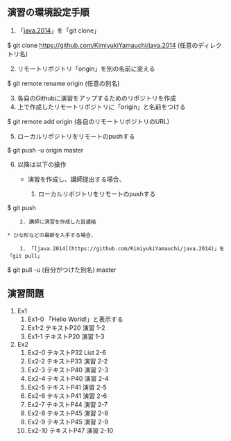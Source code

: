 ## 演習の環境設定手順

1. 「[java.2014](https://github.com/KimiyukiYamauchi/java.2014)」を「git clone」

$ git clone https://github.com/KimiyukiYamauchi/java.2014 (任意のディレクトリ名)

2. リモートリポジトリ「origin」を別の名前に変える

$ git remote rename origin  (任意の別名)

3. 各自のGithubに演習をアップするためのリポジトリを作成
4. 上で作成したリモートリポジトリに「origin」と名前をつける

$ git remote add origin  (各自のリモートリポジトリのURL)

5. ローカルリポジトリをリモートのpushする

$ git push -u origin master

6. 以降は以下の操作

	* 演習を作成し、講師提出する場合、

		1. ローカルリポジトリをリモートのpushする 

$ git push

		2. 講師に演習を作成した旨連絡

	* ひな形などの最新を入手する場合、

		1. 「[java.2014](https://github.com/KimiyukiYamauchi/java.2014)」を「git pull」

$ git pull -u (自分がつけた別名) master

## 演習問題

1. Ex1
	1. Ex1-0
		「Hello World!」と表示する
	2. Ex1-2
		テキストP20 演習 1-2
	3. Ex1-1
		テキストP20 演習 1-3
2. Ex2
	1. Ex2-0
		テキストP32 List 2-6
	2. Ex2-2
		テキストP33 演習 2-2
	3. Ex2-3
		テキストP40 演習 2-3
	4. Ex2-4
		テキストP40 演習 2-4
	5. Ex2-5
		テキストP41 演習 2-5
	6. Ex2-6
		テキストP41 演習 2-6
	7. Ex2-7
		テキストP44 演習 2-7
	8. Ex2-8
		テキストP45 演習 2-8
	9. Ex2-9
		テキストP45 演習 2-9
	10. Ex2-10
		テキストP47 演習 2-10

